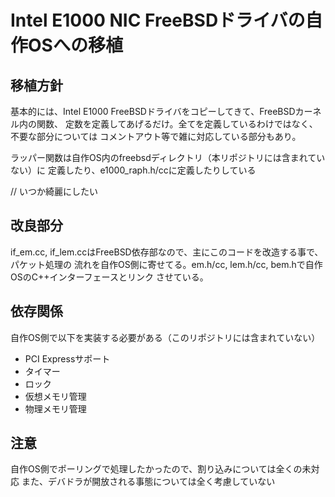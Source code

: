 # Intel E1000 NIC FreeBSDドライバの自作OSへの移植

## 移植方針
基本的には、Intel E1000 FreeBSDドライバをコピーしてきて、FreeBSDカーネル内の関数、
定数を定義してあげるだけ。全てを定義しているわけではなく、不要な部分については
コメントアウト等で雑に対応している部分もあり。

ラッパー関数は自作OS内のfreebsdディレクトリ（本リポジトリには含まれていない）に
定義したり、e1000_raph.h/ccに定義したりしている

// いつか綺麗にしたい

## 改良部分
if_em.cc, if_lem.ccはFreeBSD依存部なので、主にこのコードを改造する事で、パケット処理の
流れを自作OS側に寄せてる。em.h/cc, lem.h/cc, bem.hで自作OSのC++インターフェースとリンク
させている。

## 依存関係

自作OS側で以下を実装する必要がある（このリポジトリには含まれていない）

- PCI Expressサポート
- タイマー
- ロック
- 仮想メモリ管理
- 物理メモリ管理

## 注意
自作OS側でポーリングで処理したかったので、割り込みについては全くの未対応
また、デバドラが開放される事態については全く考慮していない


